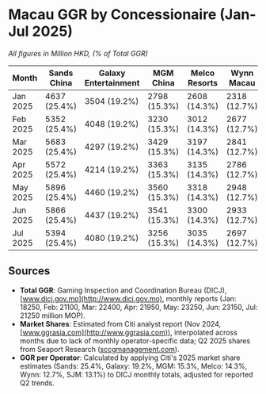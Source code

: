 # Macau GGR by Concessionaire (Jan-Jul 2025)
*All figures in Million HKD, (% of Total GGR)*

| Month      | Sands China     | Galaxy Entertainment | MGM China      | Melco Resorts   | Wynn Macau      | SJM Holdings    |
|------------|-----------------|---------------------|---------------|----------------|----------------|----------------|
| Jan 2025   | 4637 (25.4%)    | 3504 (19.2%)        | 2798 (15.3%)  | 2608 (14.3%)    | 2318 (12.7%)   | 2386 (13.1%)   |
| Feb 2025   | 5352 (25.4%)    | 4048 (19.2%)        | 3230 (15.3%)  | 3012 (14.3%)    | 2677 (12.7%)   | 2755 (13.1%)   |
| Mar 2025   | 5683 (25.4%)    | 4297 (19.2%)        | 3429 (15.3%)  | 3197 (14.3%)    | 2841 (12.7%)   | 2924 (13.1%)   |
| Apr 2025   | 5572 (25.4%)    | 4214 (19.2%)        | 3363 (15.3%)  | 3135 (14.3%)    | 2786 (12.7%)   | 2868 (13.1%)   |
| May 2025   | 5896 (25.4%)    | 4460 (19.2%)        | 3560 (15.3%)  | 3318 (14.3%)    | 2948 (12.7%)   | 3033 (13.1%)   |
| Jun 2025   | 5866 (25.4%)    | 4437 (19.2%)        | 3541 (15.3%)  | 3300 (14.3%)    | 2933 (12.7%)   | 3018 (13.1%)   |
| Jul 2025   | 5394 (25.4%)    | 4080 (19.2%)        | 3256 (15.3%)  | 3035 (14.3%)    | 2697 (12.7%)   | 2775 (13.1%)   |

## Sources
- **Total GGR**: Gaming Inspection and Coordination Bureau (DICJ), [www.dicj.gov.mo](http://www.dicj.gov.mo), monthly reports (Jan: 18250, Feb: 21100, Mar: 22400, Apr: 21950, May: 23250, Jun: 23150, Jul: 21250 million MOP).
- **Market Shares**: Estimated from Citi analyst report (Nov 2024, [www.ggrasia.com](http://www.ggrasia.com)), interpolated across months due to lack of monthly operator-specific data; Q2 2025 shares from Seaport Research ([sccgmanagement.com](http://sccgmanagement.com)).
- **GGR per Operator**: Calculated by applying Citi's 2025 market share estimates (Sands: 25.4%, Galaxy: 19.2%, MGM: 15.3%, Melco: 14.3%, Wynn: 12.7%, SJM: 13.1%) to DICJ monthly totals, adjusted for reported Q2 trends.